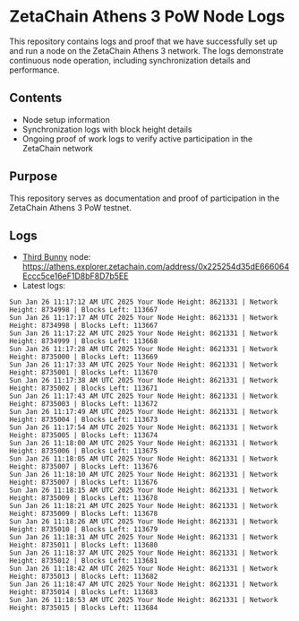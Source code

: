 # ZetaChain Athens 3 PoW Node Logs
This repository contains logs and proof that we have successfully set up and run a node on the ZetaChain Athens 3 network. The logs demonstrate continuous node operation, including synchronization details and performance.

## Contents
- Node setup information
- Synchronization logs with block height details
- Ongoing proof of work logs to verify active participation in the ZetaChain network

## Purpose
This repository serves as documentation and proof of participation in the ZetaChain Athens 3 PoW testnet.

## Logs

- [Third Bunny](https://thirdbunny.xyz/) node: https://athens.explorer.zetachain.com/address/0x225254d35dE666064Eccc5ce16eF1D8bF8D7b5EE
- Latest logs:
```
Sun Jan 26 11:17:12 AM UTC 2025 Your Node Height: 8621331 | Network Height: 8734998 | Blocks Left: 113667
Sun Jan 26 11:17:17 AM UTC 2025 Your Node Height: 8621331 | Network Height: 8734998 | Blocks Left: 113667
Sun Jan 26 11:17:22 AM UTC 2025 Your Node Height: 8621331 | Network Height: 8734999 | Blocks Left: 113668
Sun Jan 26 11:17:28 AM UTC 2025 Your Node Height: 8621331 | Network Height: 8735000 | Blocks Left: 113669
Sun Jan 26 11:17:33 AM UTC 2025 Your Node Height: 8621331 | Network Height: 8735001 | Blocks Left: 113670
Sun Jan 26 11:17:38 AM UTC 2025 Your Node Height: 8621331 | Network Height: 8735002 | Blocks Left: 113671
Sun Jan 26 11:17:43 AM UTC 2025 Your Node Height: 8621331 | Network Height: 8735003 | Blocks Left: 113672
Sun Jan 26 11:17:49 AM UTC 2025 Your Node Height: 8621331 | Network Height: 8735004 | Blocks Left: 113673
Sun Jan 26 11:17:54 AM UTC 2025 Your Node Height: 8621331 | Network Height: 8735005 | Blocks Left: 113674
Sun Jan 26 11:18:00 AM UTC 2025 Your Node Height: 8621331 | Network Height: 8735006 | Blocks Left: 113675
Sun Jan 26 11:18:05 AM UTC 2025 Your Node Height: 8621331 | Network Height: 8735007 | Blocks Left: 113676
Sun Jan 26 11:18:10 AM UTC 2025 Your Node Height: 8621331 | Network Height: 8735007 | Blocks Left: 113676
Sun Jan 26 11:18:15 AM UTC 2025 Your Node Height: 8621331 | Network Height: 8735009 | Blocks Left: 113678
Sun Jan 26 11:18:21 AM UTC 2025 Your Node Height: 8621331 | Network Height: 8735009 | Blocks Left: 113678
Sun Jan 26 11:18:26 AM UTC 2025 Your Node Height: 8621331 | Network Height: 8735010 | Blocks Left: 113679
Sun Jan 26 11:18:31 AM UTC 2025 Your Node Height: 8621331 | Network Height: 8735011 | Blocks Left: 113680
Sun Jan 26 11:18:37 AM UTC 2025 Your Node Height: 8621331 | Network Height: 8735012 | Blocks Left: 113681
Sun Jan 26 11:18:42 AM UTC 2025 Your Node Height: 8621331 | Network Height: 8735013 | Blocks Left: 113682
Sun Jan 26 11:18:47 AM UTC 2025 Your Node Height: 8621331 | Network Height: 8735014 | Blocks Left: 113683
Sun Jan 26 11:18:53 AM UTC 2025 Your Node Height: 8621331 | Network Height: 8735015 | Blocks Left: 113684
```
